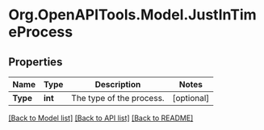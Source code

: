 # Org.OpenAPITools.Model.JustInTimeProcess

## Properties

Name | Type | Description | Notes
------------ | ------------- | ------------- | -------------
**Type** | **int** | The type of the process. | [optional] 

[[Back to Model list]](../README.md#documentation-for-models) [[Back to API list]](../README.md#documentation-for-api-endpoints) [[Back to README]](../README.md)

